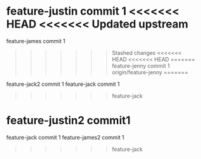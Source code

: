 feature-justin commit 1
<<<<<<< HEAD
<<<<<<< Updated upstream
=======
feature-james commit 1
>>>>>>> Stashed changes
<<<<<<< HEAD
<<<<<<< HEAD
=======
feature-jenny commit 1
>>>>>>> origin/feature-jenny
=======


feature-jack2 commit 1
feature-jack commit 1
>>>>>>> feature-jack

feature-justin2 commit1
=======

feature-jack commit 1
feature-james2 commit 1
>>>>>>> feature-jack
